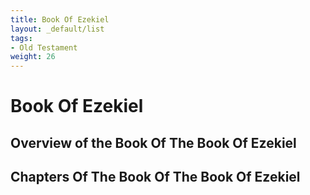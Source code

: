 ```yaml
---
title: Book Of Ezekiel
layout: _default/list
tags:
- Old Testament
weight: 26
---
```

# Book Of Ezekiel

## Overview of the Book Of The Book Of Ezekiel

## Chapters Of The Book Of The Book Of Ezekiel
